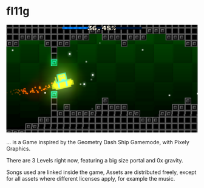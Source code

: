 # fl11g

![Screenshot from second Level](./screenshot.png)

... is a Game inspired by the Geometry Dash Ship Gamemode, with Pixely Graphics.

There are 3 Levels right now, featuring a big size portal and 0x gravity.

Songs used are linked inside the game, Assets are distributed freely, except for all assets where different licenses apply, for example the music.
